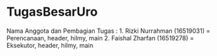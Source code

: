 # TugasBesarUro
Nama Anggota dan Pembagian Tugas : 1. Rizki Nurrahman (16519031) = Perencanaan, header, hilmy, main 
                                   2. Faishal Zharfan (16519278) = Eksekutor, header, hilmy, main

